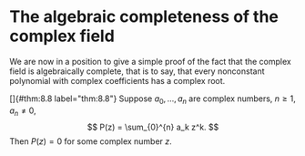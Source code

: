 # The algebraic completeness of the complex field

We are now in a position to give a simple proof of the fact that the
complex field is algebraically complete, that is to say, that every
nonconstant polynomial with complex coefficients has a complex root.

<!-- ::: thm -->
[]{#thm:8.8 label="thm:8.8"} Suppose $a_0,\dots,a_n$ are complex
numbers, $n \geq 1$, $a_n \neq 0$, 
$$
P(z) = \sum_{0}^{n} a_k z^k.
$$
 Then
$P(z) = 0$ for some complex number $z$.
<!-- ::: -->
